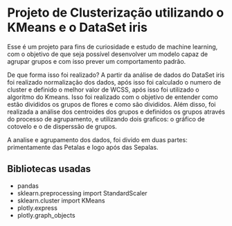 # Projeto de Clusterização utilizando o KMeans e o DataSet iris

Esse é um projeto para fins de curiosidade e estudo de machine learning, com o objetivo de que seja possível desenvolver um modelo capaz de agrupar grupos e com isso prever um comportamento padrão.

De que forma isso foi realizado? A partir da análise de dados do DataSet iris foi realizado normalização dos dados, após isso foi calculado o numero de cluster e definido o melhor valor de WCSS, após isso foi utilizado o algoritmo do Kmeans. Isso foi realizado com o objetivo de entender como estão divididos os grupos de flores e como são divididos. Além disso, foi realizada a análise dos centroides dos grupos e definidos os grupos através do processo de agrupamento, e utilizando dois graficos: o gráfico de cotovelo e o de disperssão de grupos.

A analise e agrupamento dos dados, foi divido em duas partes: primentamente das Petalas e logo após das Sepalas.

## Bibliotecas usadas 

- pandas
- sklearn.preprocessing import StandardScaler
- sklearn.cluster import KMeans
- plotly.express
- plotly.graph_objects 
     
